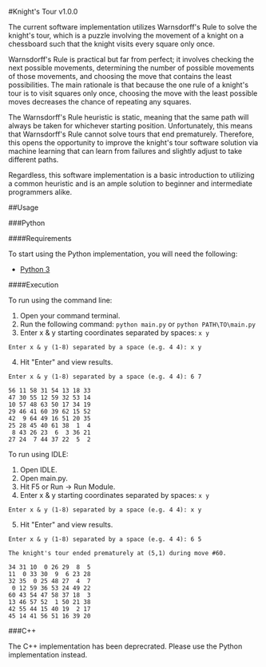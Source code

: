 #Knight's Tour v1.0.0

The current software implementation utilizes Warnsdorff's Rule to solve the knight's tour, which is a puzzle involving the movement of a knight on a chessboard such that the knight visits every square only once.

Warnsdorff's Rule is practical but far from perfect; it involves checking the next possible movements, determining the number of possible movements of those movements, and choosing the move that contains the least possibilities. The main rationale is that because the one rule of a knight's tour is to visit squares only once, choosing the move with the least possible moves decreases the chance of repeating any squares.

The Warnsdorff's Rule heuristic is static, meaning that the same path will always be taken for whichever starting position. Unfortunately, this means that Warnsdorff's Rule cannot solve tours that end prematurely. Therefore, this opens the opportunity to improve the knight's tour software solution via machine learning that can learn from failures and slightly adjust to take different paths.

Regardless, this software implementation is a basic introduction to utilizing a common heuristic and is an ample solution to beginner and intermediate programmers alike.

##Usage

###Python 

####Requirements

To start using the Python implementation, you will need the following:
* [Python 3](https://www.python.org/downloads/)

####Execution

To run using the command line:

1. Open your command terminal.
2. Run the following command: `python main.py` or `python PATH\TO\main.py`
3. Enter x & y starting coordinates separated by spaces: `x y`

  ```
  Enter x & y (1-8) separated by a space (e.g. 4 4): x y
  ```

4. Hit "Enter" and view results.

  ```
  Enter x & y (1-8) separated by a space (e.g. 4 4): 6 7

  56 11 58 31 54 13 18 33 
  47 30 55 12 59 32 53 14 
  10 57 48 63 50 17 34 19 
  29 46 41 60 39 62 15 52 
  42  9 64 49 16 51 20 35 
  25 28 45 40 61 38  1  4 
   8 43 26 23  6  3 36 21 
  27 24  7 44 37 22  5  2 
  ```

To run using IDLE:

1. Open IDLE.
2. Open main.py.
3. Hit F5 or Run -> Run Module.
4. Enter x & y starting coordinates separated by spaces: `x y`

  ```
  Enter x & y (1-8) separated by a space (e.g. 4 4): x y
  ```

5. Hit "Enter" and view results.

  ```
  Enter x & y (1-8) separated by a space (e.g. 4 4): 6 5

  The knight's tour ended prematurely at (5,1) during move #60.

  34 31 10  0 26 29  8  5 
  11  0 33 30  9  6 23 28 
  32 35  0 25 48 27  4  7 
   0 12 59 36 53 24 49 22 
  60 43 54 47 58 37 18  3 
  13 46 57 52  1 50 21 38 
  42 55 44 15 40 19  2 17 
  45 14 41 56 51 16 39 20 
  ```

###C++

The C++ implementation has been deprecrated. Please use the Python implementation instead.
